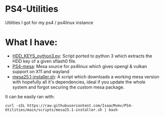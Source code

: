 # PS4-Utilities
Utilities I got for my ps4 / ps4linux instance

# What I have:
- [HDD_KEYS_python3.py](https://github.com/IsaacMvmv/PS4-Utilities/releases/tag/HDD_KEYS_python3): Script ported to python 3 which extracts the HDD key of a given sflash0 file.
- [PS4-mesa](https://github.com/IsaacMvmv/mesa-ps4): Mesa source for ps4linux which gives opengl & vulkan support on X11 and wayland
- [mesa25.1-installer.sh](https://github.com/IsaacMvmv/PS4-Utilities/blob/main/scripts/mesa25.1-installer.sh): A script which downloads a working mesa version with hopefully all it's dependencies, ideal if you update the whole system and forgot securing the custom mesa package.

It can be easily ran with:
```
curl -sSL https://raw.githubusercontent.com/IsaacMvmv/PS4-Utilities/main/scripts/mesa25.1-installer.sh | bash
```
